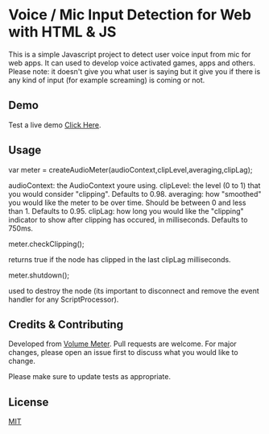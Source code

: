 # Voice / Mic Input Detection for Web with HTML & JS

This is a simple Javascript project to detect user voice input from mic for web apps. It can used to develop voice activated games, apps and others. Please note: it doesn't give you what user is saying but it give you if there is any kind of input (for example screaming) is coming or not.

## Demo

Test a live demo [Click Here](https://happy-newton-2ba6da.netlify.app/).



## Usage


var meter = createAudioMeter(audioContext,clipLevel,averaging,clipLag);

audioContext: the AudioContext youre using.
clipLevel: the level (0 to 1) that you would consider "clipping".  Defaults to 0.98.
averaging: how "smoothed" you would like the meter to be over time.  Should be between 0 and less than 1.  Defaults to 0.95.
clipLag: how long you would like the "clipping" indicator to show after clipping has occured, in milliseconds.  Defaults to 750ms.

meter.checkClipping();

returns true if the node has clipped in the last clipLag milliseconds.

meter.shutdown();

used to destroy the node (its important to disconnect and remove the event handler for any ScriptProcessor).



## Credits & Contributing

Developed from [Volume Meter](http://github.com/cwilso/volume-meter/).
Pull requests are welcome. For major changes, please open an issue first to discuss what you would like to change.

Please make sure to update tests as appropriate.

## License
[MIT](https://choosealicense.com/licenses/mit/)
